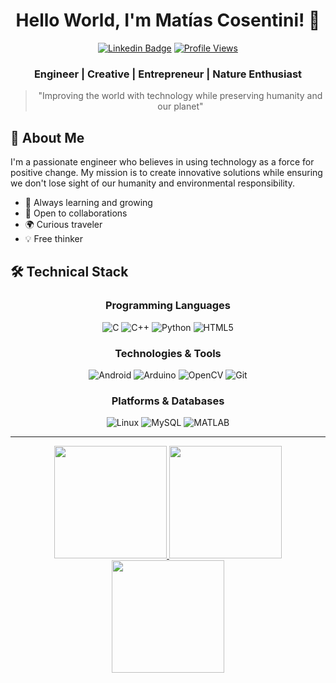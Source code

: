 <div align="center">
  
  # Hello World, I'm Matías Cosentini! 👋
  
  [![Linkedin Badge](https://img.shields.io/badge/-Matías_Cosentini-blue?style=flat-square&logo=Linkedin&logoColor=white&link=https://linkedin.com/in/humbertomatiascosentini)](https://linkedin.com/in/humbertomatiascosentini)
  [![Profile Views](https://komarev.com/ghpvc/?username=hmcosentini&label=Profile%20views&color=0e75b6&style=flat-square)](https://github.com/hmcosentini)

  ### Engineer | Creative | Entrepreneur | Nature Enthusiast

  > "Improving the world with technology while preserving humanity and our planet"
</div>

## 🚀 About Me

I'm a passionate engineer who believes in using technology as a force for positive change. My mission is to create innovative solutions while ensuring we don't lose sight of our humanity and environmental responsibility.

- 🌱 Always learning and growing
- 🤝 Open to collaborations
- 🌍 Curious traveler
- 💡 Free thinker

## 🛠️ Technical Stack

<div align="center">

### Programming Languages
![C](https://img.shields.io/badge/-C-A8B9CC?style=flat-square&logo=c&logoColor=white)
![C++](https://img.shields.io/badge/-C++-00599C?style=flat-square&logo=cplusplus&logoColor=white)
![Python](https://img.shields.io/badge/-Python-3776AB?style=flat-square&logo=python&logoColor=white)
![HTML5](https://img.shields.io/badge/-HTML5-E34F26?style=flat-square&logo=html5&logoColor=white)

### Technologies & Tools
![Android](https://img.shields.io/badge/-Android-3DDC84?style=flat-square&logo=android&logoColor=white)
![Arduino](https://img.shields.io/badge/-Arduino-00979D?style=flat-square&logo=arduino&logoColor=white)
![OpenCV](https://img.shields.io/badge/-OpenCV-5C3EE8?style=flat-square&logo=opencv&logoColor=white)
![Git](https://img.shields.io/badge/-Git-F05032?style=flat-square&logo=git&logoColor=white)

### Platforms & Databases
![Linux](https://img.shields.io/badge/-Linux-FCC624?style=flat-square&logo=linux&logoColor=black)
![MySQL](https://img.shields.io/badge/-MySQL-4479A1?style=flat-square&logo=mysql&logoColor=white)
![MATLAB](https://img.shields.io/badge/-MATLAB-0076A8?style=flat-square&logo=mathworks&logoColor=white)

</div>

---

<div align="center">
  <a href="https://github.com/hmcosentini">
    <img height="180em" src="https://github-readme-stats.vercel.app/api?username=hmcosentini&show_icons=true&theme=transparent&include_all_commits=true&count_private=true&border_color=355C7D&icon_color=355C7D&title_color=355C7D&text_color=68789B"/>
    <img height="180em" src="https://github-readme-stats.vercel.app/api/top-langs/?username=hmcosentini&layout=compact&theme=transparent&border_color=355C7D&title_color=355C7D&text_color=68789B"/>
  </a>

  <img height="180em" src="https://github-readme-streak-stats.herokuapp.com/?user=hmcosentini&theme=transparent&border=355C7D&ring=355C7D&fire=355C7D&currStreakNum=68789B&sideNums=68789B&currStreakLabel=355C7D&sideLabels=355C7D&dates=68789B"/>
</div>
